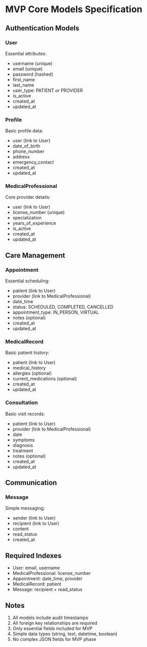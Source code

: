 # MVP Core Models Specification

## Authentication Models

### User
Essential attributes:
- username (unique)
- email (unique)
- password (hashed)
- first_name
- last_name
- user_type: PATIENT or PROVIDER
- is_active
- created_at
- updated_at

### Profile
Basic profile data:
- user (link to User)
- date_of_birth
- phone_number
- address
- emergency_contact
- created_at
- updated_at

### MedicalProfessional
Core provider details:
- user (link to User)
- license_number (unique)
- specialization
- years_of_experience
- is_active
- created_at
- updated_at

## Care Management

### Appointment
Essential scheduling:
- patient (link to User)
- provider (link to MedicalProfessional)
- date_time
- status: SCHEDULED, COMPLETED, CANCELLED
- appointment_type: IN_PERSON, VIRTUAL
- notes (optional)
- created_at
- updated_at

### MedicalRecord
Basic patient history:
- patient (link to User)
- medical_history
- allergies (optional)
- current_medications (optional)
- created_at
- updated_at

### Consultation
Basic visit records:
- patient (link to User)
- provider (link to MedicalProfessional)
- date
- symptoms
- diagnosis
- treatment
- notes (optional)
- created_at
- updated_at

## Communication

### Message
Simple messaging:
- sender (link to User)
- recipient (link to User)
- content
- read_status
- created_at

## Required Indexes
- User: email, username
- MedicalProfessional: license_number
- Appointment: date_time, provider
- MedicalRecord: patient
- Message: recipient + read_status

## Notes
1. All models include audit timestamps
2. All foreign key relationships are required
3. Only essential fields included for MVP
4. Simple data types (string, text, datetime, boolean)
5. No complex JSON fields for MVP phase
